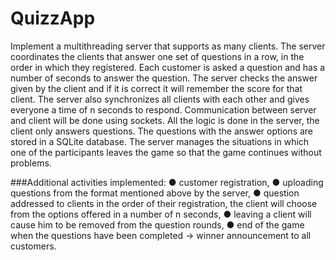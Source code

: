 # QuizzApp
Implement a multithreading server that supports as many clients. The server coordinates the clients that answer one set of questions in a row, in the order in which they registered. Each customer is asked a question and has a number of seconds to answer the question. The server checks the answer given by the client and if it is correct it will remember the score for that client. The server also synchronizes all clients with each other and gives everyone a time of n seconds to respond. Communication between server and client will be done using sockets. All the logic is done in the server, the client only answers questions. The questions with the answer options are stored in a SQLite database. The server manages the situations in which one of the participants leaves the game so that the game continues without problems.

###Additional activities implemented:
  ● customer registration,
  ● uploading questions from the format mentioned above by the server,
  ● question addressed to clients in the order of their registration, the client will choose from the options offered in a number of n seconds,
  ● leaving a client will cause him to be removed from the question rounds,
  ● end of the game when the questions have been completed -> winner announcement to all customers.
